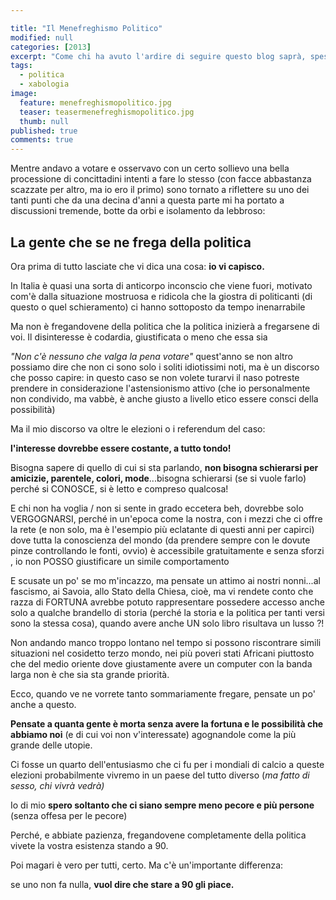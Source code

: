```yaml
---

title: "Il Menefreghismo Politico"
modified: null
categories: [2013]
excerpt: "Come chi ha avuto l'ardire di seguire questo blog saprà, spesso ho scritto qualcosina in merito alla..."
tags:
  - politica
  - xabologia
image: 
  feature: menefreghismopolitico.jpg
  teaser: teasermenefreghismopolitico.jpg
  thumb: null
published: true
comments: true
---
```


Mentre andavo a votare e osservavo con un certo sollievo una bella processione di concittadini intenti a fare lo stesso (con facce abbastanza scazzate per altro, ma io ero il primo) sono tornato a riflettere su uno dei tanti punti che da una decina d'anni a questa parte mi ha portato a discussioni tremende, botte da orbi e isolamento da lebbroso:

## La gente che se ne frega della politica

Ora prima di tutto lasciate che vi dica una cosa: **io vi capisco.**

In Italia è quasi una sorta di anticorpo inconscio che viene fuori, motivato com'è dalla situazione mostruosa e ridicola che la giostra di politicanti (di questo o quel schieramento) ci hanno sottoposto da tempo inenarrabile

Ma non è fregandovene della politica che la politica inizierà a fregarsene di voi. Il disinteresse è codardia, giustificata o meno che essa sia

_"Non c'è nessuno che valga la pena votare"_ quest'anno se non altro possiamo dire che non ci sono solo i soliti idiotissimi noti, ma è un discorso che posso capire: in questo caso se non volete turarvi il naso potreste prendere in considerazione l'astensionismo attivo (che io personalmente non condivido, ma vabbè, è anche giusto a livello etico essere consci della possibilità)

Ma il mio discorso va oltre le elezioni o i referendum del caso:

**l'interesse dovrebbe essere costante, a tutto tondo!** 

Bisogna sapere di quello di cui si sta parlando, **non bisogna schierarsi per amicizie, parentele, colori, mode**...bisogna schierarsi (se si vuole farlo) perché si CONOSCE, si è letto e compreso qualcosa!

E chi non ha voglia / non si sente in grado eccetera beh, dovrebbe solo VERGOGNARSI, perché in un'epoca come la nostra, con i mezzi che ci offre la rete (e non solo, ma è l'esempio più eclatante di questi anni per capirci) dove tutta la conoscienza del mondo (da prendere sempre con le dovute pinze controllando le fonti, ovvio) è accessibile gratuitamente e senza sforzi , io non POSSO giustificare un simile comportamento

E scusate un po' se mo m'incazzo, ma pensate un attimo ai nostri nonni...al fascismo, ai Savoia, allo Stato della Chiesa, cioè, ma vi rendete conto che razza di FORTUNA avrebbe potuto rappresentare possedere accesso anche solo a qualche brandello di storia (perché la storia e la politica per tanti versi sono la stessa cosa), quando avere anche UN solo libro risultava un lusso ?!

Non andando manco troppo lontano nel tempo si possono riscontrare simili situazioni nel cosidetto terzo mondo, nei più poveri stati Africani piuttosto che del medio oriente dove giustamente avere un computer con la banda larga non è che sia sta grande priorità.

Ecco, quando ve ne vorrete tanto sommariamente fregare, pensate un po' anche a questo.

**Pensate a quanta gente è morta senza avere la fortuna e le possibilità che abbiamo noi** (e di cui voi non v'interessate) agognandole come la più grande delle utopie.

Ci fosse un quarto dell'entusiasmo che ci fu per i mondiali di calcio a queste elezioni probabilmente vivremo in un paese del tutto diverso (_ma fatto di sesso, chi vivrà vedrà)_

Io di mio **spero soltanto che ci siano sempre meno pecore e più persone** (senza offesa per le pecore)

Perché, e abbiate pazienza, fregandovene completamente della politica vivete la vostra esistenza stando a 90.

Poi magari è vero per tutti, certo. Ma c'è un'importante differenza:

se uno non fa nulla, **vuol dire che stare a 90 gli piace.**